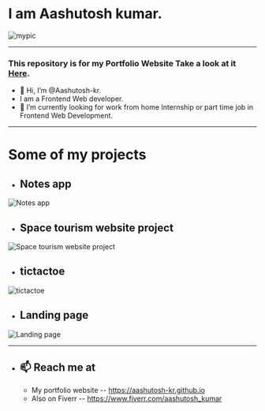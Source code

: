 #

# I am **Aashutosh kumar**.

![mypic](https://aashutosh-kr.github.io/assets/img/my_pic.png)

---


###  This repository is for my Portfolio Website Take a look at it [Here](https://aashutosh-kr.github.io).

- 👋 Hi, I’m @Aashutosh-kr.
- I am a Frontend Web developer.
- 🌱 I’m currently looking for work from home Internship or part time job in Frontend Web Development.

---

# Some of my projects

- ## Notes app
![Notes app](https://aashutosh-kr.github.io/assets/project-img/notes_app.jpg)

- ## Space tourism website project
![Space tourism website project](https://aashutosh-kr.github.io/assets/project-img/space_tourism_website_project.jpg)

- ## tictactoe
![tictactoe](https://aashutosh-kr.github.io/assets/project-img/tictactoe.png)

- ## Landing page
![Landing page](https://aashutosh-kr.github.io/assets/project-img/watch_landing_page.png)

---

- ## 📫 Reach me at 
  - My portfolio website -- https://aashutosh-kr.github.io
  - Also on Fiverr -- https://www.fiverr.com/aashutosh_kumar

<!---
Aashutosh-kr/Aashutosh-kr is a ✨ special ✨ repository because its `README.md` (this file) appears on your GitHub profile.
You can click the Preview link to take a look at your changes.
--->

